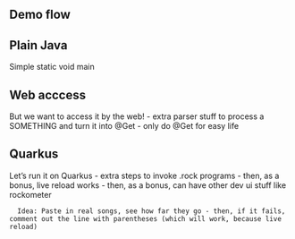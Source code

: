 ## Demo flow 

## Plain Java 
Simple static void main

## Web acccess

But we want to access it by the web!
	- extra parser stuff to process a SOMETHING and turn it into @Get
        - only do @Get for easy life

## Quarkus 
Let’s run it on Quarkus 
	- extra steps to invoke .rock programs
       - then, as a bonus, live reload works
      - then, as a bonus, can have other dev ui stuff like rockometer

      Idea: Paste in real songs, see how far they go - then, if it fails, comment out the line with parentheses (which will work, because live reload)
